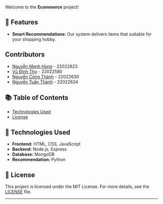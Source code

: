 Welcome to the **Ecommerce** project!
## 🌟 Features
- **Smart Recommendations:** Our system delivers items that suitable for your shopping hobby.

## Contributors
- [Nguyễn Mạnh Hùng](https://github.com/) - 22022623
- [Vũ Đình Thọ](https://github.com/takanami12) - 22022580
- [Nguyễn Công Thành](https://github.com/thanhnguyen808) - 22022630
- [Nguyễn Tuấn Thành](https://github.com/TuanThanh2004) - 22022624

## 📚 Table of Contents
- [Technologies Used](#technologies-used)
- [License](#license)

## 🚀 Technologies Used
- **Frontend:** HTML, CSS, JavaScript
- **Backend:** Node.js, Express
- **Database:** MongoDB
- **Recommendation:** Python

## 📜 License
This project is licensed under the MIT License. For more details, see the [LICENSE](LICENSE) file.

---
